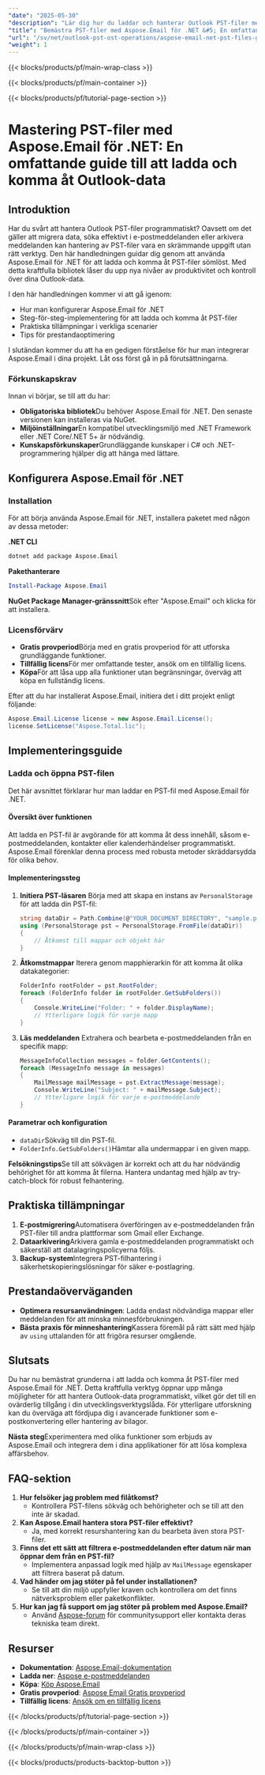 ```yaml
---
"date": "2025-05-30"
"description": "Lär dig hur du laddar och hanterar Outlook PST-filer med Aspose.Email för .NET. Den här guiden täcker installation, implementering och praktiska tillämpningar för att förbättra produktiviteten."
"title": "Bemästra PST-filer med Aspose.Email för .NET &#5; En omfattande guide till att ladda och komma åt Outlook-data"
"url": "/sv/net/outlook-pst-ost-operations/aspose-email-net-pst-files-guide/"
"weight": 1
---
```


{{< blocks/products/pf/main-wrap-class >}}

{{< blocks/products/pf/main-container >}}

{{< blocks/products/pf/tutorial-page-section >}}
# Mastering PST-filer med Aspose.Email för .NET: En omfattande guide till att ladda och komma åt Outlook-data

## Introduktion
Har du svårt att hantera Outlook PST-filer programmatiskt? Oavsett om det gäller att migrera data, söka effektivt i e-postmeddelanden eller arkivera meddelanden kan hantering av PST-filer vara en skrämmande uppgift utan rätt verktyg. Den här handledningen guidar dig genom att använda Aspose.Email för .NET för att ladda och komma åt PST-filer sömlöst. Med detta kraftfulla bibliotek låser du upp nya nivåer av produktivitet och kontroll över dina Outlook-data.

I den här handledningen kommer vi att gå igenom:
- Hur man konfigurerar Aspose.Email för .NET
- Steg-för-steg-implementering för att ladda och komma åt PST-filer
- Praktiska tillämpningar i verkliga scenarier
- Tips för prestandaoptimering

I slutändan kommer du att ha en gedigen förståelse för hur man integrerar Aspose.Email i dina projekt. Låt oss först gå in på förutsättningarna.

### Förkunskapskrav
Innan vi börjar, se till att du har:
- **Obligatoriska bibliotek**Du behöver Aspose.Email för .NET. Den senaste versionen kan installeras via NuGet.
- **Miljöinställningar**En kompatibel utvecklingsmiljö med .NET Framework eller .NET Core/.NET 5+ är nödvändig.
- **Kunskapsförkunskaper**Grundläggande kunskaper i C# och .NET-programmering hjälper dig att hänga med lättare.

## Konfigurera Aspose.Email för .NET
### Installation
För att börja använda Aspose.Email för .NET, installera paketet med någon av dessa metoder:

**.NET CLI**
```bash
dotnet add package Aspose.Email
```

**Pakethanterare**
```powershell
Install-Package Aspose.Email
```

**NuGet Package Manager-gränssnitt**Sök efter "Aspose.Email" och klicka för att installera.

### Licensförvärv
- **Gratis provperiod**Börja med en gratis provperiod för att utforska grundläggande funktioner.
- **Tillfällig licens**För mer omfattande tester, ansök om en tillfällig licens.
- **Köpa**För att låsa upp alla funktioner utan begränsningar, överväg att köpa en fullständig licens.

Efter att du har installerat Aspose.Email, initiera det i ditt projekt enligt följande:
```csharp
Aspose.Email.License license = new Aspose.Email.License();
license.SetLicense("Aspose.Total.lic");
```

## Implementeringsguide
### Ladda och öppna PST-filen
Det här avsnittet förklarar hur man laddar en PST-fil med Aspose.Email för .NET.

#### Översikt över funktionen
Att ladda en PST-fil är avgörande för att komma åt dess innehåll, såsom e-postmeddelanden, kontakter eller kalenderhändelser programmatiskt. Aspose.Email förenklar denna process med robusta metoder skräddarsydda för olika behov.

#### Implementeringssteg
1. **Initiera PST-läsaren**
   Börja med att skapa en instans av `PersonalStorage` för att ladda din PST-fil:
   ```csharp
   string dataDir = Path.Combine(@"YOUR_DOCUMENT_DIRECTORY", "sample.pst");
   using (PersonalStorage pst = PersonalStorage.FromFile(dataDir))
   {
       // Åtkomst till mappar och objekt här
   }
   ```
2. **Åtkomstmappar**
   Iterera genom mapphierarkin för att komma åt olika datakategorier:
   ```csharp
   FolderInfo rootFolder = pst.RootFolder;
   foreach (FolderInfo folder in rootFolder.GetSubFolders())
   {
       Console.WriteLine("Folder: " + folder.DisplayName);
       // Ytterligare logik för varje mapp
   }
   ```
3. **Läs meddelanden**
   Extrahera och bearbeta e-postmeddelanden från en specifik mapp:
   ```csharp
   MessageInfoCollection messages = folder.GetContents();
   foreach (MessageInfo message in messages)
   {
       MailMessage mailMessage = pst.ExtractMessage(message);
       Console.WriteLine("Subject: " + mailMessage.Subject);
       // Ytterligare logik för varje e-postmeddelande
   }
   ```

#### Parametrar och konfiguration
- `dataDir`Sökväg till din PST-fil.
- `FolderInfo.GetSubFolders()`Hämtar alla undermappar i en given mapp.

**Felsökningstips**Se till att sökvägen är korrekt och att du har nödvändig behörighet för att komma åt filerna. Hantera undantag med hjälp av try-catch-block för robust felhantering.

## Praktiska tillämpningar
1. **E-postmigrering**Automatisera överföringen av e-postmeddelanden från PST-filer till andra plattformar som Gmail eller Exchange.
2. **Dataarkivering**Arkivera gamla e-postmeddelanden programmatiskt och säkerställ att datalagringspolicyerna följs.
3. **Backup-system**Integrera PST-filhantering i säkerhetskopieringslösningar för säker e-postlagring.

## Prestandaöverväganden
- **Optimera resursanvändningen**: Ladda endast nödvändiga mappar eller meddelanden för att minska minnesförbrukningen.
- **Bästa praxis för minneshantering**Kassera föremål på rätt sätt med hjälp av `using` uttalanden för att frigöra resurser omgående.

## Slutsats
Du har nu bemästrat grunderna i att ladda och komma åt PST-filer med Aspose.Email för .NET. Detta kraftfulla verktyg öppnar upp många möjligheter för att hantera Outlook-data programmatiskt, vilket gör det till en ovärderlig tillgång i din utvecklingsverktygslåda. För ytterligare utforskning kan du överväga att fördjupa dig i avancerade funktioner som e-postkonvertering eller hantering av bilagor.

**Nästa steg**Experimentera med olika funktioner som erbjuds av Aspose.Email och integrera dem i dina applikationer för att lösa komplexa affärsbehov.

## FAQ-sektion
1. **Hur felsöker jag problem med filåtkomst?**
   - Kontrollera PST-filens sökväg och behörigheter och se till att den inte är skadad.
2. **Kan Aspose.Email hantera stora PST-filer effektivt?**
   - Ja, med korrekt resurshantering kan du bearbeta även stora PST-filer.
3. **Finns det ett sätt att filtrera e-postmeddelanden efter datum när man öppnar dem från en PST-fil?**
   - Implementera anpassad logik med hjälp av `MailMessage` egenskaper att filtrera baserat på datum.
4. **Vad händer om jag stöter på fel under installationen?**
   - Se till att din miljö uppfyller kraven och kontrollera om det finns nätverksproblem eller paketkonflikter.
5. **Hur kan jag få support om jag stöter på problem med Aspose.Email?**
   - Använd [Aspose-forum](https://forum.aspose.com/c/email/10) för communitysupport eller kontakta deras tekniska team direkt.

## Resurser
- **Dokumentation**: [Aspose.Email-dokumentation](https://reference.aspose.com/email/net/)
- **Ladda ner**: [Aspose e-postmeddelanden](https://releases.aspose.com/email/net/)
- **Köpa**: [Köp Aspose.Email](https://purchase.aspose.com/buy)
- **Gratis provperiod**: [Aspose Email Gratis provperiod](https://releases.aspose.com/email/net/)
- **Tillfällig licens**: [Ansök om en tillfällig licens](https://purchase.aspose.com/temporary-license/)

{{< /blocks/products/pf/tutorial-page-section >}}

{{< /blocks/products/pf/main-container >}}

{{< /blocks/products/pf/main-wrap-class >}}

{{< blocks/products/products-backtop-button >}}